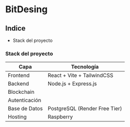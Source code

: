 # BitDesing

## Indice
- Stack del proyecto

### Stack del proyecto
| Capa        | Tecnología                                       |
|-------------|--------------------------------------------------|
| Frontend    | React + Vite + TailwindCSS                       |
| Backend     | Node.js + Express.js                             |
| Blockchain  |  |
| Autenticación |          |
| Base de Datos | PostgreSQL (Render Free Tier)                   |
| Hosting     | Raspberry        |

